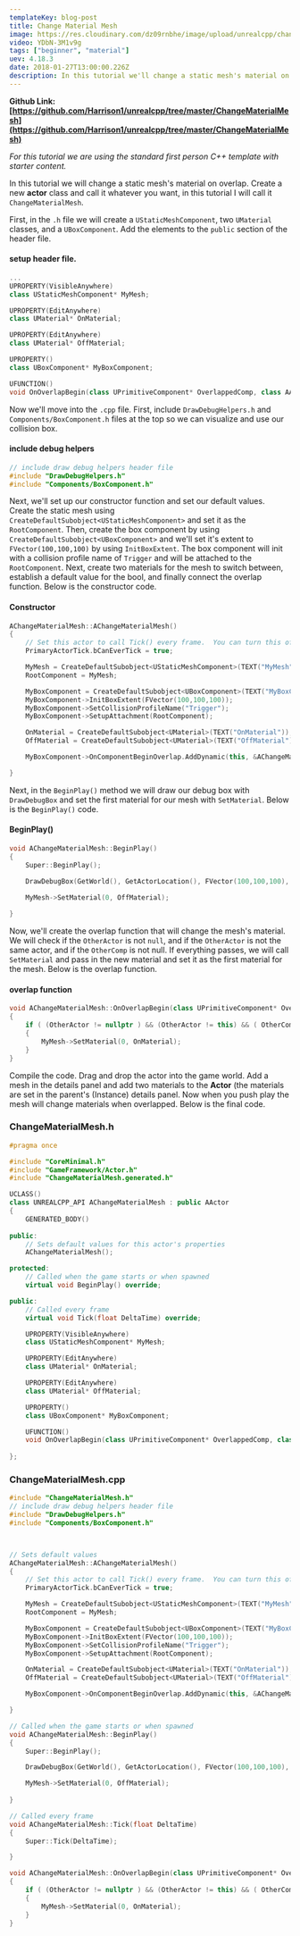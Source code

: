 ```yaml
---
templateKey: blog-post
title: Change Material Mesh
image: https://res.cloudinary.com/dz09rnbhe/image/upload/unrealcpp/change-material-mesh_jko1xl.jpg
video: YDbN-3M1v9g
tags: ["beginner", "material"]
uev: 4.18.3
date: 2018-01-27T13:00:00.226Z
description: In this tutorial we'll change a static mesh's material on overlap.
---
```

**Github Link: [https://github.com/Harrison1/unrealcpp/tree/master/ChangeMaterialMesh](https://github.com/Harrison1/unrealcpp/tree/master/ChangeMaterialMesh)**

*For this tutorial we are using the standard first person C++ template with starter content.*

In this tutorial we will change a static mesh's material on overlap. Create a new **actor** class and call it whatever you want, in this tutorial I will call it `ChangeMaterialMesh`.

First, in the `.h` file we will create a `UStaticMeshComponent`, two `UMaterial` classes, and a `UBoxComponent`. Add the elements to the `public` section of the header file.


#### setup header file.
```cpp
...
UPROPERTY(VisibleAnywhere)
class UStaticMeshComponent* MyMesh;

UPROPERTY(EditAnywhere)
class UMaterial* OnMaterial;

UPROPERTY(EditAnywhere)
class UMaterial* OffMaterial;

UPROPERTY()
class UBoxComponent* MyBoxComponent;

UFUNCTION()
void OnOverlapBegin(class UPrimitiveComponent* OverlappedComp, class AActor* OtherActor, class UPrimitiveComponent* OtherComp, int32 OtherBodyIndex, bool bFromSweep, const FHitResult& SweepResult);
```

Now we'll move into the `.cpp` file. First, include `DrawDebugHelpers.h` and `Components/BoxComponent.h` files at the top so we can visualize and use our collision box.

#### include debug helpers
```cpp
// include draw debug helpers header file
#include "DrawDebugHelpers.h"
#include "Components/BoxComponent.h"
```

Next, we'll set up our constructor function and set our default values. Create the static mesh using `CreateDefaultSubobject<UStaticMeshComponent>` and set it as the `RootComponent`. Then, create the box component by using `CreateDefaultSubobject<UBoxComponent>` and we'll set it's extent to `FVector(100,100,100)` by using `InitBoxExtent`. The box component will init with a collision profile name of `Trigger` and will be attached to the `RootComponent`. Next, create two materials for the mesh to switch between, establish a default value for the bool, and finally connect the overlap function. Below is the constructor code.

#### Constructor
```cpp
AChangeMaterialMesh::AChangeMaterialMesh()
{
 	// Set this actor to call Tick() every frame.  You can turn this off to improve performance if you don't need it.
	PrimaryActorTick.bCanEverTick = true;

	MyMesh = CreateDefaultSubobject<UStaticMeshComponent>(TEXT("MyMesh"));
	RootComponent = MyMesh;

	MyBoxComponent = CreateDefaultSubobject<UBoxComponent>(TEXT("MyBoxComponent"));
	MyBoxComponent->InitBoxExtent(FVector(100,100,100));
	MyBoxComponent->SetCollisionProfileName("Trigger");
	MyBoxComponent->SetupAttachment(RootComponent);

	OnMaterial = CreateDefaultSubobject<UMaterial>(TEXT("OnMaterial"));
	OffMaterial = CreateDefaultSubobject<UMaterial>(TEXT("OffMaterial"));

	MyBoxComponent->OnComponentBeginOverlap.AddDynamic(this, &AChangeMaterialMesh::OnOverlapBegin);

}
```

Next, in the `BeginPlay()` method we will draw our debug box with `DrawDebugBox` and set the first material for our mesh with `SetMaterial`. Below is the `BeginPlay()` code.

#### BeginPlay()
```cpp
void AChangeMaterialMesh::BeginPlay()
{
	Super::BeginPlay();

	DrawDebugBox(GetWorld(), GetActorLocation(), FVector(100,100,100), FColor::White, true, -1, 0, 10);

	MyMesh->SetMaterial(0, OffMaterial);
	
}
```

Now, we'll create the overlap function that will change the mesh's material. We will check if the `OtherActor` is not `null`, and if the `OtherActor` is not the same actor, and if the `OtherComp` is not null. If everything passes, we will call `SetMaterial` and pass in the new material and set it as the first material for the mesh. Below is the overlap function.

#### overlap function
```cpp
void AChangeMaterialMesh::OnOverlapBegin(class UPrimitiveComponent* OverlappedComp, class AActor* OtherActor, class UPrimitiveComponent* OtherComp, int32 OtherBodyIndex, bool bFromSweep, const FHitResult& SweepResult) 
{
	if ( (OtherActor != nullptr ) && (OtherActor != this) && ( OtherComp != nullptr ) ) 
	{
		MyMesh->SetMaterial(0, OnMaterial);
	}
}
```

Compile the code. Drag and drop the actor into the game world. Add a mesh in the details panel and add two materials to the **Actor** (the materials are set in the parent's (Instance) details panel. Now when you push play the mesh will change materials when overlapped. Below is the final code.

### ChangeMaterialMesh.h
```cpp
#pragma once

#include "CoreMinimal.h"
#include "GameFramework/Actor.h"
#include "ChangeMaterialMesh.generated.h"

UCLASS()
class UNREALCPP_API AChangeMaterialMesh : public AActor
{
	GENERATED_BODY()
	
public:	
	// Sets default values for this actor's properties
	AChangeMaterialMesh();

protected:
	// Called when the game starts or when spawned
	virtual void BeginPlay() override;

public:	
	// Called every frame
	virtual void Tick(float DeltaTime) override;

	UPROPERTY(VisibleAnywhere)
	class UStaticMeshComponent* MyMesh;

	UPROPERTY(EditAnywhere)
	class UMaterial* OnMaterial;

	UPROPERTY(EditAnywhere)
	class UMaterial* OffMaterial;

	UPROPERTY()
	class UBoxComponent* MyBoxComponent;

	UFUNCTION()
	void OnOverlapBegin(class UPrimitiveComponent* OverlappedComp, class AActor* OtherActor, class UPrimitiveComponent* OtherComp, int32 OtherBodyIndex, bool bFromSweep, const FHitResult& SweepResult);
	
};
```

### ChangeMaterialMesh.cpp
```cpp
#include "ChangeMaterialMesh.h"
// include draw debug helpers header file
#include "DrawDebugHelpers.h"
#include "Components/BoxComponent.h"



// Sets default values
AChangeMaterialMesh::AChangeMaterialMesh()
{
 	// Set this actor to call Tick() every frame.  You can turn this off to improve performance if you don't need it.
	PrimaryActorTick.bCanEverTick = true;

	MyMesh = CreateDefaultSubobject<UStaticMeshComponent>(TEXT("MyMesh"));
	RootComponent = MyMesh;

	MyBoxComponent = CreateDefaultSubobject<UBoxComponent>(TEXT("MyBoxComponent"));
	MyBoxComponent->InitBoxExtent(FVector(100,100,100));
	MyBoxComponent->SetCollisionProfileName("Trigger");
	MyBoxComponent->SetupAttachment(RootComponent);

	OnMaterial = CreateDefaultSubobject<UMaterial>(TEXT("OnMaterial"));
	OffMaterial = CreateDefaultSubobject<UMaterial>(TEXT("OffMaterial"));

	MyBoxComponent->OnComponentBeginOverlap.AddDynamic(this, &AChangeMaterialMesh::OnOverlapBegin);

}

// Called when the game starts or when spawned
void AChangeMaterialMesh::BeginPlay()
{
	Super::BeginPlay();

	DrawDebugBox(GetWorld(), GetActorLocation(), FVector(100,100,100), FColor::White, true, -1, 0, 10);

	MyMesh->SetMaterial(0, OffMaterial);
	
}

// Called every frame
void AChangeMaterialMesh::Tick(float DeltaTime)
{
	Super::Tick(DeltaTime);

}

void AChangeMaterialMesh::OnOverlapBegin(class UPrimitiveComponent* OverlappedComp, class AActor* OtherActor, class UPrimitiveComponent* OtherComp, int32 OtherBodyIndex, bool bFromSweep, const FHitResult& SweepResult) 
{
	if ( (OtherActor != nullptr ) && (OtherActor != this) && ( OtherComp != nullptr ) ) 
	{
		MyMesh->SetMaterial(0, OnMaterial);
	}
}
```
